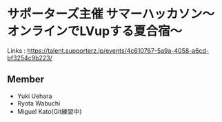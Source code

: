 # サポーターズ主催 サマーハッカソン〜オンラインでLVupする夏合宿〜
Links : https://talent.supporterz.jp/events/4c610767-5a9a-4058-a6cd-bf3254c9b223/

## Member
- Yuki Uehara
- Ryota Wabuchi
- Miguel Kato(Git練習中)